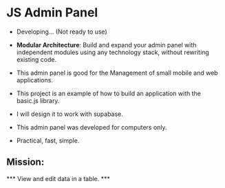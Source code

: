 # JS Admin Panel

- Developing... (Not ready to use)

- **Modular Architecture**: Build and expand your admin panel with independent modules using any technology stack, without rewriting existing code.
- This admin panel is good for the Management of small mobile and web applications.
- This project is an example of how to build an application with the basic.js library.
- I will design it to work with supabase.
- This admin panel was developed for computers only.
- Practical, fast, simple.

## Mission:
*** View and edit data in a table. ***